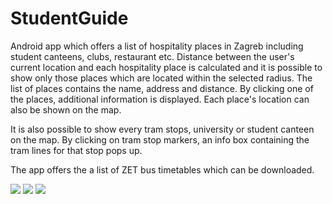 StudentGuide
============

Android app which offers a list of hospitality places in Zagreb including student canteens, clubs, restaurant etc.
Distance between the user's current location and each hospitality place is calculated and it is possible to show only those places which are located within the selected radius.
The list of places contains the name, address and distance. By clicking one of the places, additional information is displayed. Each place's location can also be shown on the map.

It is also possible to show every tram stops, university or student canteen on the map. By clicking on tram stop markers, an info box containing the tram lines for that stop pops up.

The app offers the a list of ZET bus timetables which can be downloaded.

<img src="https://www.dropbox.com/s/jbdtqu8lxxvfwt6/Screenshot_2014-12-16-21-09-31.png?dl=0"/>
<img src="https://www.dropbox.com/s/00wnc2wl1htzrbx/Screenshot.png?dl=0"/>
<img src="https://www.dropbox.com/s/0xxnopqmm1k3svo/Screenshot_2014-12-16-21-16-00.png?dl=0"/>
